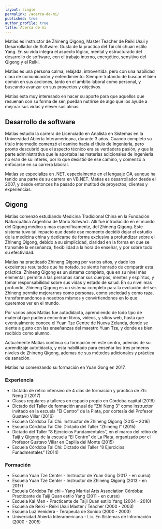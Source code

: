 ```yaml
---
layout: single
permalink: /acerca-de-mi/
published: true
author_profile: true
title: Acerca de mí
---
```

Matias es instructor de Zhineng Qigong, Master Teacher de Reiki Usui y Desarrollador de Software. Gusta de la practica del Tai chi chuan estilo Yang. En su vida integra el aspecto lógico, mental y estructurado del desarrollo de software, con el trabajo interno, energético, sensitivo del Qigong y el Reiki. 

Matías es una persona calma, relajada, introvertida, pero con una habilidad clara de comunicación y entendimiento. Siempre tratando de buscar el bien común en sus acciones, tanto en el ambito laboral como personal, y buscando avanzar en sus proyectos y objetivos. 

Matías esta muy interesado en hacer su aporte para que aquellos que resuenan con su forma de ser, puedan nutrirse de algo que los ayude a mejorar sus vidas y elever sus almas.

## Desarrollo de software

Matías estudió la carrera de Licenciado en Analista en Sistemas en la Universidad Abierta Interamericana, durante 3 años. Cuando completo su título intermedio comenzó el camino hacia el título de Ingeniería, pero pronto descubrió que el aspecto técnico era su verdadera pasión, y que la parte administrativa que le aportaba las materias adicionales de Ingeniería no eran de su interés, por lo que desistió de ese camino, y comenzó a enfocarse en su carrera laboral.

Matías se especializa en .NET, especialmente en el lenguaje C#, aunque ha tenido una parte de su carrera en VB.NET. Matías es desarrollador desde el 2007, y desde entonces ha pasado por mutitud de proyectos, clientes y experiencias. 

## Qigong

Matías comenzó estudiando Medicina Tradicional China en la Fundación Naturopática Argentina de Mario Schwarz. Allí fue introducido en el mundo del Qigong médico y mas específicamente, del Zhineng Qigong. Este sistema tuvo tal impacto que desde ese momento decidió dejar el estudio de la medicina china y dedicarse de forma exclusiva a profundizar sobre el Zhineng Qigong, debido a su simplicidad, claridad en la forma en que se transmite la enseñanza, flexibilidad a la hora de enseñar, y por sobre todo su efectividad.

Matías ha practicado Zhineng Qigong por varios años, y dado los excelentes resultados que ha notado, se siente honrado de compartir esta práctica. Zhineng Qigong es un sistema completo, que en su nivel más elemental, permite a las personas sanar sus cuerpos, mentes y espíritus, y tomar responsabilidad sobre sus vidas y estado de salud. En su nivel mas profundo, Zhineng Qigong es un sistema completo para la evolución del ser. Zhineng permite mejorarnos como personas, como sociedad y como raza, transformandonos a nosotros mismos y convirtiendonos en lo que queremos ver en el mundo.

Por varios años Matías fue autodidacta, aprendiendo de todo tipo de material que pudiera encontrar: libros, videos, y sitios web, hasta que eventualmente conoce el Yuan Tze Centre de Nueva Zelanda, donde se siente a gusto con las enseñanzas del maestro Yuan Tze, y donde es bien recibido como alumno.

Actualmente Matías continua su formación en este centro, además de su aprendizaje autotidacta, y esta habilitado para enseñar los tres primeros niveles de Zhineng Qigong, ademas de sus métodos adicionales y práctica de sanación.

Matías ha comenzando su formación en Yuan Gong en 2017.

### Experiencia

- Dictado de retiro intensivo de 4 días de formación y práctica de Zhi Neng 2 (2017)
- Clases regulares y talleres en espacio propio en Córdoba capital (2016)
- Dictado del Taller de formación anual de "Zhi Neng 3" como Instructor invitado en la escuela "El Centro" de la Plata, por cortesía del Profesor Gustavo Villar (2016) 
- Escuela Córdoba Tai Chi: Instructor de Zhineng Qigong (2015 – 2016)
- Escuela Córdoba Tai Chi: Dictado del Taller “Zhineng I” (2015)
- Dictado del Taller “8 Ejercicios Fundamentales”, en el marco del retiro de Taiji y Qigong de la escuela “El Centro” de La Plata, organizado por el Profesor Gustavo Villar en Capilla del Monte (2015)
- Escuela Córdoba Tai Chi: Dictado del Taller “8 Ejercicios Funadmentales” (2014)

### Formación

- Escuela Yuan Tze Center - Instructor de Yuan Gong (2017 - en curso)
- Escuela Yuan Tze Center - Instructor de Zhineng Qigong (2013 - en 2017)
- Escuela Córdoba Tai chi – Yang Martial Arts Association Córdoba: Practicante de Taiji Quan estilo Yang (2011 - en curso)
- Escuela Kai Men - Practicante de Taiji Quan estilo Yang (2004 - 2010)
- Escuela de Reiki - Reiki Usui Master / Teacher (2000 - 2003)
- Escuela Luz Venidera - Terapeuta de Sonido (2000 - 2003)
- Universidad Abierta Interamericana - Lic. En Sistemas de Información (2000 - 2005)